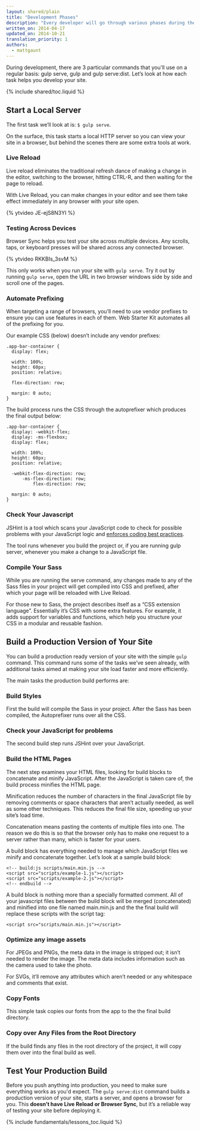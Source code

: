 ```yaml
---
layout: shared/plain
title: "Development Phases"
description: "Every developer will go through various phases during the development of a project. Web Starter Kit makes you more productive and simplifies a range of tasks for each phase."
written_on: 2014-04-17
updated_on: 2014-10-21
translation_priority: 1
authors:
  - mattgaunt
---
```


<p class="intro">
During development, there are 3 particular commands that
  you'll use on a regular basis: gulp serve, gulp and gulp serve:dist.
  Let’s look at how each task helps you develop your site.
</p>

{% include shared/toc.liquid %}

## Start a Local Server

The first task we’ll look at is: `$ gulp serve`.

On the surface, this task starts a local HTTP server so you can view your site
in a browser, but behind the scenes there are some extra tools at work.

### Live Reload

Live reload eliminates the traditional refresh dance of making a change in the
editor, switching to the browser, hitting CTRL-R, and then waiting for the page
to reload.

With Live Reload, you can make changes in your editor and see them take effect
immediately in any browser with your site open.

{% ytvideo JE-ejS8N3YI %}

### Testing Across Devices

Browser Sync helps you test your site across multiple devices. Any scrolls,
taps, or keyboard presses will be shared across any connected browser.

{% ytvideo RKKBIs_3svM %}

This only works when you run your site with `gulp serve`. Try it out by running
`gulp serve`, open the URL in two browser windows side by side and scroll
one of the pages.

### Automate Prefixing

When targeting a range of browsers, you’ll need to use vendor prefixes to
ensure you can use features in each of them. Web Starter Kit automates all of
the prefixing for you.

Our example CSS (below) doesn’t include any vendor prefixes:

    .app-bar-container {
      display: flex;

      width: 100%;
      height: 60px;
      position: relative;

      flex-direction: row;

      margin: 0 auto;
    }

The build process runs the CSS through the autoprefixer which produces the
final output below:

    .app-bar-container {
      display: -webkit-flex;
      display: -ms-flexbox;
      display: flex;

      width: 100%;
      height: 60px;
      position: relative;

      -webkit-flex-direction: row;
          -ms-flex-direction: row;
              flex-direction: row;

      margin: 0 auto;
    }

### Check Your Javascript

JSHint is a tool which scans your JavaScript code to check for possible problems
with your JavaScript logic and [enforces coding best practices](http://www.jshint.com/docs/).

The tool runs whenever you build the project or, if you are running gulp server,
whenever you make a change to a JavaScript file.

### Compile Your Sass

While you are running the serve command, any changes made to any of the Sass
files in your project will get compiled into CSS and prefixed, after which your
page will be reloaded with Live Reload.

For those new to Sass, the project describes itself as a “CSS
extension language”. Essentially it’s CSS with some extra features. For example,
it adds support for variables and functions, which help you structure your CSS
in a modular and reusable fashion.

## Build a Production Version of Your Site

You can build a production ready version of your site with the simple `gulp`
command. This command runs some of the tasks we’ve seen already, with additional
tasks aimed at making your site load faster and more efficiently.

The main tasks the production build performs are:

### Build Styles

First the build will compile the Sass in your project. After the Sass has been
compiled, the Autoprefixer runs over all the CSS.

### Check your JavaScript for problems

The second build step runs JSHint over your JavaScript.

### Build the HTML Pages

The next step examines your HTML files, looking for build blocks to concatenate
and minify JavaScript. After the JavaScript is taken care of, the build process
minifies the HTML page.

Minification reduces the number of characters in the final JavaScript file by
removing comments or space characters that aren’t actually needed, as well as
some other techniques. This reduces the final file size, speeding up your
site’s load time.

Concatenation means pasting the contents of multiple files into one. The reason
we do this is so that the browser only has to make one request to a server
rather than many, which is faster for your users.

A build block has everything needed to manage which JavaScript files we minify
and concatenate together. Let’s look at a sample build block:

    <!-- build:js scripts/main.min.js -->
    <script src="scripts/example-1.js"></script>
    <script src="scripts/example-2.js"></script>
    <!-- endbuild -->

A build block is nothing more than a specially formatted comment.
All of your javascript files between the build block will be merged
(concatenated) and minified into one file named main.min.js and
the the final build will replace these scripts with the script tag:

    <script src="scripts/main.min.js"></script>

### Optimize any image assets

For JPEGs and PNGs, the meta data in the image is stripped out; it isn’t needed
to render the image. The meta data includes information such as the camera used
to take the photo.

For SVGs, it’ll remove any attributes which aren’t needed or any whitespace and
comments that exist.

### Copy Fonts

This simple task copies our fonts from the app to the the final build directory.

### Copy over Any Files from the Root Directory

If the build finds any files in the root directory of the project, it will copy
them over into the final build as well.

## Test Your Production Build

Before you push anything into production, you need to make sure everything works
as you'd expect. The `gulp serve:dist` command builds a production version of your site,
starts a server, and opens a browser for you. This **doesn’t have Live Reload or
Browser Sync**, but it’s a reliable way of testing your site before deploying it.

{% include fundamentals/lessons_toc.liquid %}

